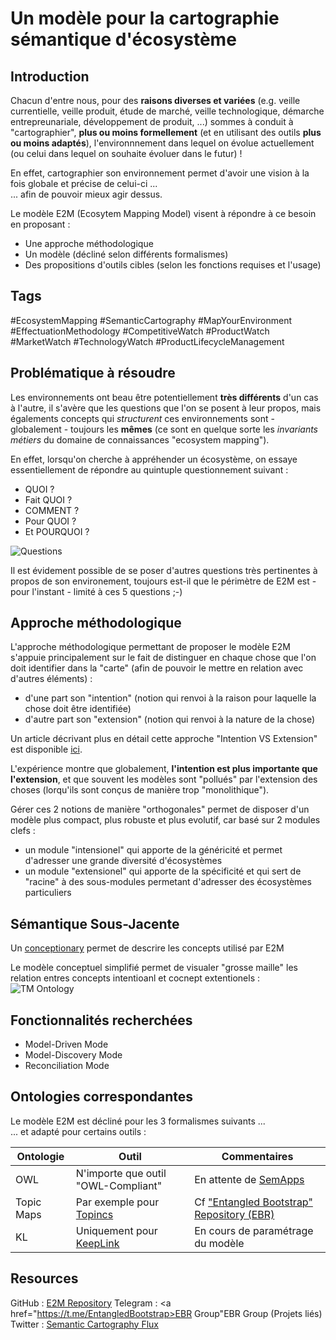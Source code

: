 Un modèle pour la cartographie sémantique d'écosystème
==

Introduction
-
Chacun d'entre nous, pour des __raisons diverses et variées__ (e.g. veille currentielle, veille produit, étude de marché, veille technologique, démarche entrepreunariale, développement de produit, ...) sommes à conduit à "cartographier", __plus ou moins formellement__ (et en utilisant des outils __plus ou moins adaptés__), l'environnnement dans lequel on évolue actuellement (ou celui dans lequel on souhaite évoluer dans le futur) !

En effet, cartographier son environnement permet d'avoir une vision à la fois globale et précise de celui-ci ...   
... afin de pouvoir mieux agir dessus.

Le modèle E2M (Ecosytem Mapping Model) visent à répondre à ce besoin en proposant :
* Une approche méthodologique
* Un modèle (décliné selon différents formalismes)
* Des propositions d'outils cibles (selon les fonctions requises et l'usage)

Tags
-
#EcosystemMapping #SemanticCartography #MapYourEnvironment #EffectuationMethodology #CompetitiveWatch #ProductWatch #MarketWatch #TechnologyWatch #ProductLifecycleManagement 

Problématique à résoudre
-
Les environnements ont beau être potentiellement __très différents__ d'un cas à l'autre, il s'avère que les questions que l'on se posent à leur propos, mais égalements concepts qui *structurent* ces environnements sont - globalement - toujours les __mêmes__ (ce sont en quelque sorte les *invariants métiers* du domaine de connaissances "ecosystem mapping").

En effet, lorsqu'on cherche à appréhender un écosystème, on essaye essentiellement de répondre au quintuple questionnement suivant : 
* QUOI ?
* Fait QUOI ?
* COMMENT ?
* Pour QUOI ?
* Et POURQUOI ?

![Questions](https://github.com/iPlumb3r/EcosystemMappingModel/blob/master/images/Who-DoesWhat-How-ForWhat-Why.png)

Il est évidement possible de se poser d'autres questions très pertinentes à propos de son environement, toujours est-il que le périmètre de E2M est - pour l'instant - limité à ces 5 questions ;-)

Approche méthodologique
-
L'approche méthodologique permettant de proposer le modèle E2M s'appuie principalement sur le fait de distinguer en chaque chose que l'on doit identifier dans la "carte" (afin de pouvoir le mettre en relation avec d'autres éléments) : 
* d'une part son "intention" (notion qui renvoi à la raison pour laquelle la chose doit être identifiée)
* d'autre part son "extension" (notion qui renvoi à la nature de la chose)

Un article décrivant plus en détail cette approche "Intention VS Extension" est disponible <a href="https://github.com/iPlumb3r/EcosystemMappingModel/blob/master/1_Semantic/ReasonWhyA2-LevelModel_FR.md">ici</a>.

L'expérience montre que globalement, __l'intention est plus importante que l'extension__, et que souvent les modèles sont "pollués" par l'extension des choses (lorqu'ils sont conçus de manière trop "monolithique"). 

Gérer ces 2 notions de manière "orthogonales" permet de disposer d'un modèle plus compact, plus robuste et plus evolutif, car basé sur 2 modules clefs :
* un module "intensionel" qui apporte de la généricité et permet d'adresser une grande diversité d'écosystèmes
* un module "extensionel" qui apporte de la spécificité et qui sert de "racine" à des sous-modules permetant d'adresser des écosystèmes particuliers 

Sémantique Sous-Jacente
-
Un <a href="https://github.com/iPlumb3r/EcosystemMappingModel/tree/master/1_Semantic/Conceptionary">conceptionary</a> permet de descrire les concepts utilisé par E2M

Le modèle conceptuel simplifié permet de visualer "grosse maille" les relation entres concepts intentioanl et cocnept extentionels :
![TM Ontology](https://github.com/iPlumb3r/EcosystemMappingModel/blob/master/images/ConceptualModel%40E2M_2020-03-04.png)

Fonctionnalités recherchées
-
* Model-Driven Mode
* Model-Discovery Mode
* Reconciliation Mode

Ontologies correspondantes
-
Le modèle E2M est décliné pour les 3 formalismes suivants ...   
... et adapté pour certains outils :

<table>
    <thead>
        <tr>
            <th>Ontologie</th>
            <th>Outil</th>
            <th>Commentaires</th>
        </tr>
    </thead>
    <tbody>
        <tr>
            <td>OWL</td>
            <td>N'importe que outil "OWL-Compliant"</td>
            <td>En attente de <a href="http://semapps.org/">SemApps</a></td>
        </tr>
        <tr>
            <td>Topic Maps</td>
            <td>Par exemple pour <a href="http://keeplink.com/">Topincs</a></td>
            <td>Cf <a href="https://www.topincs.com/iPlumb3rSandBox/">"Entangled Bootstrap" Repository (EBR)</a></td>
        </tr>
        <tr>
            <td>KL</td>
            <td>Uniquement pour <a href="https://www.topincs.com/">KeepLink</a></td>
            <td>En cours de paramétrage du modèle</td>
        </tr>
    </tbody>
</table>

Resources
-
GitHub : <a href="https://github.com/iPlumb3r/EcosystemMappingModel">E2M Repository</a>
Telegram : <a href="https://t.me/EntangledBootstrap>EBR Group"</a>EBR Group</a> (Projets liés)
Twitter : <a href="https://twitter.com/iPlumb3r">Semantic Cartography Flux</a>


